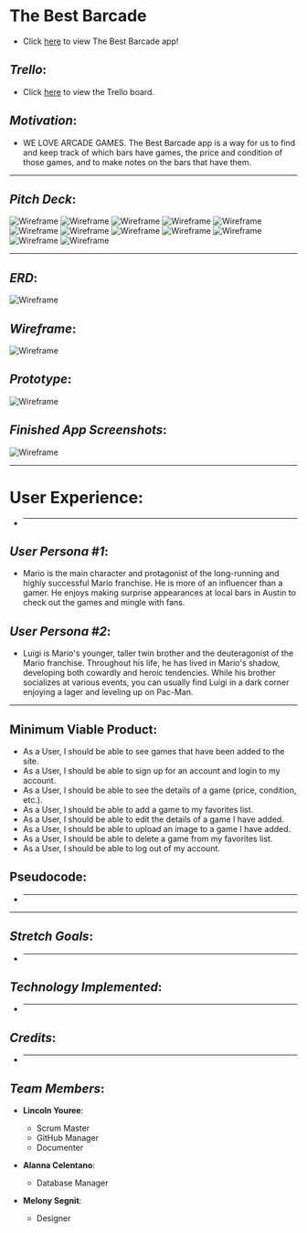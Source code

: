 # __The Best Barcade__

* Click [here]() to view The Best Barcade app!

## _Trello_:

* Click [here](https://trello.com/b/o3Ybyxxe/the-best-barcade-group-project) to view the Trello board. 

## _Motivation_:

* WE LOVE ARCADE GAMES. The Best Barcade app is a way for us to find and keep track of which bars have games, the price and condition of those games, and to make notes on the bars that have them.  
______________________________________________

## _Pitch Deck_:

![Wireframe](https://i.imgur.com/fpJUmZV.png) 
![Wireframe](https://i.imgur.com/9HvNZag.png) 
![Wireframe](https://i.imgur.com/nl3IxpY.png) 
![Wireframe](https://i.imgur.com/SjbadbU.png)
![Wireframe](https://i.imgur.com/SSOlx6c.png) 
![Wireframe](https://i.imgur.com/pgvKC63.png)
![Wireframe](https://i.imgur.com/vSvgK7A.png) 
![Wireframe](https://i.imgur.com/6RiXeLh.png)
![Wireframe](https://i.imgur.com/eLeERhN.png) 
![Wireframe](https://i.imgur.com/pzPBF67.png)
![Wireframe](https://i.imgur.com/lHr5u93.png) 
![Wireframe](https://i.imgur.com/l4e4OkP.png)

______________________________________________

## _ERD_:

![Wireframe](https://i.imgur.com/Rr8KFng.jpg)

## _Wireframe_:

![Wireframe](https://i.imgur.com/HVv5rS2.png)

## _Prototype_:

![Wireframe](https://i.imgur.com/utdOhs1.jpg)

## _Finished App Screenshots_:

![Wireframe]()

______________________________________________

# __User Experience__: 

* _____________

## _User Persona #1_:

* Mario is the main character and protagonist of the long-running and highly successful Mario franchise. He is more of an influencer than a gamer. He enjoys making surprise appearances at local bars in Austin to check out the games and mingle with fans. 

## _User Persona #2_:

* Luigi is Mario's younger, taller twin brother and the deuteragonist of the Mario franchise. Throughout his life, he has lived in Mario's shadow, developing both cowardly and heroic tendencies. While his brother socializes at various events, you can usually find Luigi in a dark corner enjoying a lager and leveling up on Pac-Man.
______________________________________________

## __Minimum Viable Product__:

* As a User, I should be able to see games that have been added to the site. 
* As a User, I should be able to sign up for an account and login to my account.
* As a User, I should be able to see the details of a game (price, condition, etc.).
* As a User, I should be able to add a game to my favorites list.
* As a User, I should be able to edit the details of a game I have added. 
* As a User, I should be able to upload an image to a game I have added.
* As a User, I should be able to delete a game from my favorites list. 
* As a User, I should be able to log out of my account.

## __Pseudocode__:

* ______________

______________________________________________

## _Stretch Goals_:

* ______________

## _Technology Implemented_:

* ______________

## _Credits_:

* ______________

## _Team Members_:

* __Lincoln Youree__:
  - Scrum Master
  - GitHub Manager
  - Documenter

* __Alanna Celentano__:
  - Database Manager

* __Melony Segnit__:
  - Designer